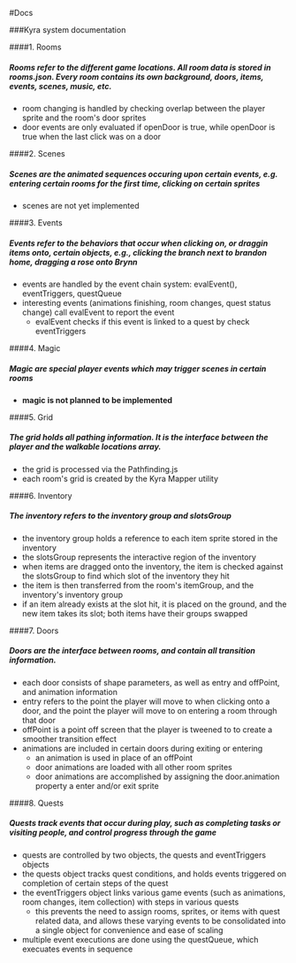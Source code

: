 #Docs

###Kyra system documentation

####1. Rooms
##### Rooms refer to the different game locations. All room data is stored in **rooms.json.** Every room contains its own background, doors, items, events, scenes, music, etc.
- room changing is handled by checking overlap between the player sprite and the room's door sprites
- door events are only evaluated if openDoor is true, while openDoor is true when the last click was on a door

####2. Scenes
##### Scenes are the animated sequences occuring upon certain events, e.g. entering certain rooms for the first time, clicking on certain sprites
- scenes are not yet implemented

####3. Events
##### Events refer to the behaviors that occur when clicking on, or draggin items onto, certain objects, e.g., clicking the branch next to brandon home, dragging a rose onto Brynn
- events are handled by the event chain system: evalEvent(), eventTriggers, questQueue
- interesting events (animations finishing, room changes, quest status change) call evalEvent to report the event
	-	evalEvent checks if this event is linked to a quest by check eventTriggers

####4. Magic
##### Magic are special player events which may trigger scenes in certain rooms
- **magic is not planned to be implemented**

####5. Grid
##### The grid holds all pathing information. It is the interface between the player and the walkable locations array.
- the grid is processed via the Pathfinding.js
- each room's grid is created by the Kyra Mapper utility

####6. Inventory
##### The inventory refers to the inventory group and slotsGroup
- the inventory group holds a reference to each item sprite stored in the inventory
- the slotsGroup represents the interactive region of the inventory
- when items are dragged onto the inventory, the item is checked against the slotsGroup to find which slot of the inventory they hit
- the item is then transferred from the room's itemGroup, and the inventory's inventory group
- if an item already exists at the slot hit, it is placed on the ground, and the new item takes its slot; both items have their groups swapped

####7. Doors
##### Doors are the interface between rooms, and contain all transition information.
- each door consists of shape parameters, as well as entry and offPoint, and animation information
- entry refers to the point the player will move to when clicking onto a door, and the point the player will move to on entering a room through that door
- offPoint is a point off screen that the player is tweened to to create a smoother transition effect
- animations are included in certain doors during exiting or entering
	- an animation is used in place of an offPoint
	- door animations are loaded with all other room sprites
	- door animations are accomplished by assigning the door.animation property a enter and/or exit sprite

####8. Quests
##### Quests track events that occur during play, such as completing tasks or visiting people, and control progress through the game
-	quests are controlled by two objects, the quests and eventTriggers objects
-	the quests object tracks quest conditions, and holds events triggered on completion of certain steps of the quest
- the eventTriggers object links various game events (such as animations, room changes, item collection) with steps in various quests
	- this prevents the need to assign rooms, sprites, or items with quest related data, and allows these varying events to be consolidated into a single object for convenience and ease of scaling
- multiple event executions are done using the questQueue, which execuates events in sequence


